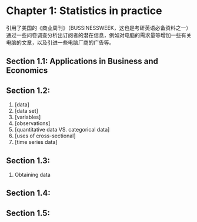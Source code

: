 # Chapter 1: Statistics in practice

引用了美国的《商业周刊》（BUSSINESSWEEK，这也是考研英语必备资料之一）通过一些问卷调查分析出订阅者的潜在信息，例如对电脑的需求量等增加一些有关电脑的文章，以及引进一些电脑厂商的广告等。

## Section 1.1: Applications in Business and Economics



## Section 1.2: 

1. [data]
2. [data set]
3. [variables]
4. [observations]
5. [quantitative data VS. categorical data]
6. [uses of cross-sectional]
7. [time series data]

## Section 1.3:

1. Obtaining data

## Section 1.4:

## Section 1.5:

